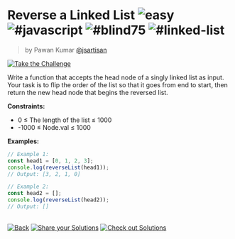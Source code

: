 <!--info-header-start--><h1>Reverse a Linked List <img src="https://img.shields.io/badge/-easy-7aad0c" alt="easy"/> <img src="https://img.shields.io/badge/-%23javascript-999" alt="#javascript"/> <img src="https://img.shields.io/badge/-%23blind75-999" alt="#blind75"/> <img src="https://img.shields.io/badge/-%23linked--list-999" alt="#linked-list"/></h1><blockquote><p>by Pawan Kumar <a href="https://github.com/jsartisan" target="_blank">@jsartisan</a></p></blockquote><p><a href="https://frontend-challenges.com/challenges/223-reverse-a-linked-list" target="_blank"><img src="https://img.shields.io/badge/-Take%20the%20Challenge-0d99ff?logo=javascript&logoColor=white" alt="Take the Challenge"/></a> </p><!--info-header-end-->

Write a function that accepts the head node of a singly linked list as input. Your task is to flip the order of the list so that it goes from end to start, then return the new head node that begins the reversed list.

**Constraints:**
- 0 ≤ The length of the list ≤ 1000
- -1000 ≤ Node.val ≤ 1000

**Examples:**

```typescript
// Example 1:
const head1 = [0, 1, 2, 3];
console.log(reverseList(head1));
// Output: [3, 2, 1, 0]

// Example 2:
const head2 = [];
console.log(reverseList(head2));
// Output: []
```


<!--info-footer-start--><br><a href="../../README.md" target="_blank"><img src="https://img.shields.io/badge/-Back-grey" alt="Back"/></a> <a href="https://github.com/jsartisan/frontend-challenges/issues/new?template=answer.md&labels=answer,223,undefined&title=223%20-%20Reverse%20a%20Linked%20List%20-%20undefined&body=" target="_blank"><img src="https://img.shields.io/badge/-Share%20your%20Solutions-teal" alt="Share your Solutions"/></a> <a href="https://github.com/jsartisan/frontend-challenges/issues?q=label%3A223+label%3Aanswer+sort%3Areactions-%2B1-desc" target="_blank"><img src="https://img.shields.io/badge/-Check%20out%20Solutions-de5a77?logo=awesome-lists&logoColor=white" alt="Check out Solutions"/></a> <!--info-footer-end-->